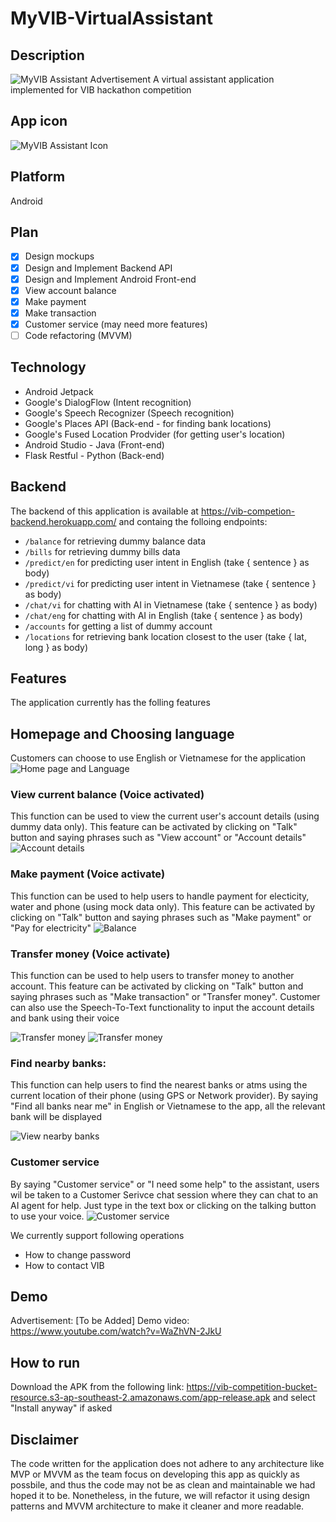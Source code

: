 # MyVIB-VirtualAssistant

## Description
![MyVIB Assistant Advertisement](https://vib-competition-bucket-resource.s3-ap-southeast-2.amazonaws.com/ADVERT.png)
A virtual assistant application implemented for VIB hackathon competition

## App icon
![MyVIB Assistant Icon](https://vib-competition-bucket-resource.s3-ap-southeast-2.amazonaws.com/Icon.png)

## Platform
Android

## Plan
- [x] Design mockups
- [x] Design and Implement Backend API
- [x] Design and Implement Android Front-end
- [x] View account balance
- [x] Make payment
- [x] Make transaction
- [x] Customer service (may need more features)
- [ ] Code refactoring (MVVM)

## Technology
- Android Jetpack
- Google's DialogFlow (Intent recognition)
- Google's Speech Recognizer (Speech recognition)
- Google's Places API (Back-end - for finding bank locations)
- Google's Fused Location Prodvider (for getting user's location)
- Android Studio - Java (Front-end)
- Flask Restful - Python (Back-end)

## Backend
The backend of this application is available at https://vib-competion-backend.herokuapp.com/ and containg the folloing endpoints: 
- ```/balance``` for retrieving dummy balance data
- ```/bills``` for retrieving dummy bills data
- ```/predict/en``` for predicting user intent in English (take { sentence } as body)
- ```/predict/vi``` for predicting user intent in Vietnamese (take { sentence } as body)
- ```/chat/vi``` for chatting with AI in Vietnamese (take { sentence } as body)
- ```/chat/eng``` for chatting with AI in English (take { sentence } as body)
- ```/accounts``` for getting a list of dummy account
- ```/locations``` for retrieving bank location closest to the user (take { lat, long } as body)

## Features
The application currently has the folling features

## Homepage and Choosing language
Customers can choose to use English or Vietnamese for the application
![Home page and Language](https://vib-competition-bucket-resource.s3-ap-southeast-2.amazonaws.com/Language.png)

### View current balance (Voice activated)
This function can be used to view the current user's account details (using dummy data only). This feature can be activated by clicking on "Talk" button and saying 
phrases such as "View account" or "Account details"
![Account details](https://vib-competition-bucket-resource.s3-ap-southeast-2.amazonaws.com/Account.png)
  
### Make payment (Voice activate)
This function can be used to help users to handle payment for electicity, water and phone (using mock data only). This feature can be activated by clicking on "Talk" button and saying phrases such as "Make payment" or "Pay for electricity"
![Balance](https://vib-competition-bucket-resource.s3-ap-southeast-2.amazonaws.com/Payment.png)

### Transfer money (Voice activate)
This function can be used to help users to transfer money to another account. This feature can be activated by clicking on "Talk" button and saying phrases such as "Make transaction" or "Transfer money". Customer can also use the Speech-To-Text functionality to input the account details and bank using their voice

![Transfer money](https://vib-competition-bucket-resource.s3-ap-southeast-2.amazonaws.com/Transfer1.png)
![Transfer money](https://vib-competition-bucket-resource.s3-ap-southeast-2.amazonaws.com/Transfer2.png)

### Find nearby banks:
This function can help users to find the nearest banks or atms using the current location of their phone (using GPS or Network provider). By saying "Find all banks near me" in English or Vietnamese to the app, all the relevant bank will be displayed

![View nearby banks](https://vib-competition-bucket-resource.s3-ap-southeast-2.amazonaws.com/FindLocation.png)

### Customer service
By saying "Customer service" or "I need some help" to the assistant, users wil be taken to a Customer Serivce chat session where they can chat to an AI agent for help. Just type in the text box or clicking on the talking button to use your voice.
![Customer service](https://vib-competition-bucket-resource.s3-ap-southeast-2.amazonaws.com/CustomerService.png)

We currently support following operations 
 - How to change password
 - How to contact VIB

## Demo
Advertisement: [To be Added]
Demo video: https://www.youtube.com/watch?v=WaZhVN-2JkU

## How to run
Download the APK from the following link: https://vib-competition-bucket-resource.s3-ap-southeast-2.amazonaws.com/app-release.apk and select "Install anyway" if asked

## Disclaimer
The code written for the application does not adhere to any architecture like MVP or MVVM as the team focus on developing this app as quickly as possbile, and thus the code may not be as clean and maintainable we had hoped it to be. Nonetheless, in the future, we will refactor it using design patterns and MVVM architecture to make it cleaner and more readable.
